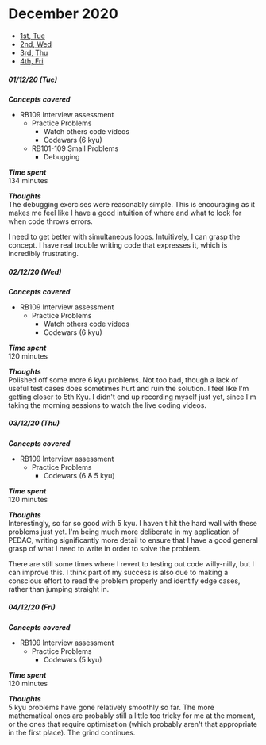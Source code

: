 # December 2020
- [1st, Tue](#011220-tue)
- [2nd, Wed](#021220-wed)
- [3rd, Thu](#031220-thu)
- [4th, Fri](#041220-fri)

##### 01/12/20 (Tue)
__*Concepts covered*__<br/>
- RB109 Interview assessment
  - Practice Problems
    - Watch others code videos
    - Codewars (6 kyu)
  - RB101-109 Small Problems
    - Debugging

__*Time spent*__<br/>
134 minutes

__*Thoughts*__<br/>
The debugging exercises were reasonably simple. This is encouraging as it makes me feel like I have a good intuition of where and what to look for when code throws errors. 

I need to get better with simultaneous loops. Intuitively, I can grasp the concept. I have real trouble writing code that expresses it, which is incredibly frustrating. 

##### 02/12/20 (Wed)
__*Concepts covered*__<br/>
- RB109 Interview assessment
  - Practice Problems
    - Watch others code videos
    - Codewars (6 kyu)

__*Time spent*__<br/>
120 minutes

__*Thoughts*__<br/>
Polished off some more 6 kyu problems. Not too bad, though a lack of useful test cases does sometimes hurt and ruin the solution. I feel like I'm getting closer to 5th Kyu. I didn't end up recording myself just yet, since I'm taking the morning sessions to watch the live coding videos. 

##### 03/12/20 (Thu)
__*Concepts covered*__<br/>
- RB109 Interview assessment
  - Practice Problems
    - Codewars (6 & 5 kyu)

__*Time spent*__<br/>
120 minutes

__*Thoughts*__<br/>
Interestingly, so far so good with 5 kyu. I haven't hit the hard wall with these problems just yet. I'm being much more deliberate in my application of PEDAC, writing significantly more detail to ensure that I have a good general grasp of what I need to write in order to solve the problem. 

There are still some times where I revert to testing out code willy-nilly, but I can improve this. I think part of my success is also due to making a conscious effort to read the problem properly and identify edge cases, rather than jumping straight in.

##### 04/12/20 (Fri)
__*Concepts covered*__<br/>
- RB109 Interview assessment
  - Practice Problems
    - Codewars (5 kyu)

__*Time spent*__<br/>
120 minutes

__*Thoughts*__<br/>
5 kyu problems have gone relatively smoothly so far. The more mathematical ones are probably still a little too tricky for me at the moment, or the ones that require optimisation (which probably aren't that appropriate in the first place). The grind continues. 
